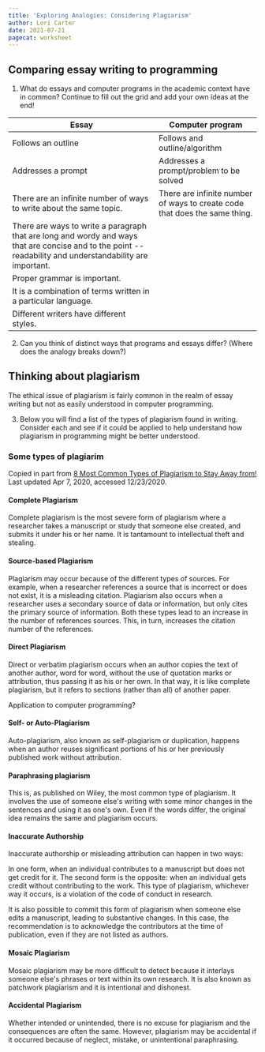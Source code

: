 ```yaml
---
title: 'Exploring Analogies: Considering Plagiarism'
author: Lori Carter
date: 2021-07-21
pagecat: worksheet
---
```


## Comparing essay writing to programming

1. What do essays and computer programs in the academic context have in
common? Continue to fill out the grid and add your own ideas at the end!

**Essay**                           | **Computer program**
----------------------------------- | ---------------------------------------------
Follows an outline                  | Follows and outline/algorithm
Addresses a prompt                  | Addresses a prompt/problem to be solved
There are an infinite number of ways to write about the same topic. | There are infinite number of ways to create code that does the same thing.
There are ways to write a paragraph that are long and wordy and ways that are concise and to the point -- readability and understandability are important. |  
Proper grammar is important. | 
It is a combination of terms written in a particular language. |
Different writers have different styles. |

2. Can you think of distinct ways that programs and essays differ? (Where does
the analogy breaks down?)

## Thinking about plagiarism

The ethical issue of plagiarism is fairly common in the realm of essay
writing but not as easily understood in computer programming. 

3. Below you will find a list of the types of plagiarism found in writing. 
Consider each and see if it could be applied to help understand how plagiarism in
programming might be better understood.

### Some types of plagiarim

Copied in part from [8 Most Common Types of Plagiarism to Stay Away
from!](https://www.enago.com/academy/fraud-research-many-types-plagiarism/)
Last updated Apr 7, 2020, accessed 12/23/2020.

#### Complete Plagiarism

Complete plagiarism is the most severe form of plagiarism where a
researcher takes a manuscript or study that someone else created, and
submits it under his or her name. It is tantamount to intellectual theft
and stealing.

#### Source-based Plagiarism

Plagiarism may occur because of the different types of sources. For
example, when a researcher references a source that is incorrect or does
not exist, it is a misleading citation. Plagiarism also occurs when a
researcher uses a secondary source of data or information, but only
cites the primary source of information. Both these types lead to an
increase in the number of references sources. This, in turn, increases
the citation number of the references.


#### Direct Plagiarism

Direct or verbatim plagiarism occurs when an author copies the text of
another author, word for word, without the use of quotation marks or
attribution, thus passing it as his or her own. In that way, it is like
complete plagiarism, but it refers to sections (rather than all) of
another paper.

Application to computer programming?

#### Self- or Auto-Plagiarism

Auto-plagiarism, also known as self-plagiarism or duplication, happens
when an author reuses significant portions of his or her previously
published work without attribution.

#### Paraphrasing plagiarism

This is, as published on Wiley, the most common type of plagiarism. It
involves the use of someone else's writing with some minor changes in
the sentences and using it as one's own. Even if the words differ, the
original idea remains the same and plagiarism occurs.

#### Inaccurate Authorship

Inaccurate authorship or misleading attribution can happen in two ways:

In one form, when an individual contributes to a manuscript but does not
get credit for it. The second form is the opposite: when an individual
gets credit without contributing to the work. This type of plagiarism,
whichever way it occurs, is a violation of the code of conduct in
research.

It is also possible to commit this form of plagiarism when someone else
edits a manuscript, leading to substantive changes. In this case, the
recommendation is to acknowledge the contributors at the time of
publication, even if they are not listed as authors.

#### Mosaic Plagiarism

Mosaic plagiarism may be more difficult to detect because it interlays
someone else's phrases or text within its own research. It is also known
as patchwork plagiarism and it is intentional and dishonest.

#### Accidental Plagiarism

Whether intended or unintended, there is no excuse for plagiarism and
the consequences are often the same. However, plagiarism may be
accidental if it occurred because of neglect, mistake, or unintentional
paraphrasing.

